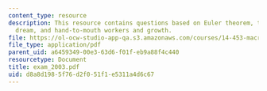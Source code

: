 ```yaml
---
content_type: resource
description: This resource contains questions based on Euler theorem, the American
  dream, and hand-to-mouth workers and growth.
file: https://ol-ocw-studio-app-qa.s3.amazonaws.com/courses/14-453-macroeconomic-theory-iii-fall-2006/d8a8d1985f76d2f051f1e5311a4d6c67_exam_2003.pdf
file_type: application/pdf
parent_uid: a6459349-00e3-63d6-f01f-eb9a88f4c440
resourcetype: Document
title: exam_2003.pdf
uid: d8a8d198-5f76-d2f0-51f1-e5311a4d6c67
---
```

